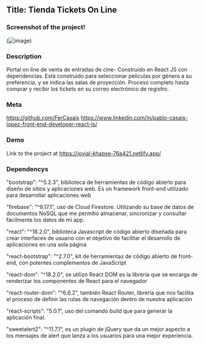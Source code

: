## Title: Tienda Tickets On Line 

### Screenshot of the project! 
(![image](https://user-images.githubusercontent.com/116609929/218588311-f0bd504c-e86b-4c7c-b01e-843161036b0a.png))

### Description
Portal on line de venta de entradas de cine- Construido en React JS con dependencias. Está construido para seleccionar peliculas por género a su preferencia, y se indica las salas de proyección. Proceso completo hasta comprar y recibir los tickets en su correo electrónico de registro. 

### Meta
https://github.com/FerCasais
https://www.linkedin.com/in/pablo-casais-lopez-front-end-developer-react-js/

### Demo
Link to the project at https://jovial-khapse-76a421.netlify.app/

### Dependencys
"bootstrap": "^5.2.3", biblioteca de herramientas de código abierto para diseño de sitios y aplicaciones web. Es un framework front-end utilizado para desarrollar aplicaciones web

"firebase": "^9.17.1", uso de Cloud Firestore. Utilizando su base de datos de documentos NoSQL que me permitió almacenar, sincronizar y consultar fácilmente los datos de mi app.

"react": "^18.2.0",  biblioteca Javascript de código abierto diseñada para crear interfaces de usuario con el objetivo de facilitar el desarrollo de aplicaciones en una sola página

"react-bootstrap": "^2.7.0",  kit de herramientas de código abierto de front-end, con potentes complementos de JavaScript

"react-dom": "^18.2.0", se utilizó React DOM es la librería que se encarga de renderizar los componentes de React para el navegador

"react-router-dom": "^6.6.2", también React Router, librería que nos facilita el proceso de definir las rutas de navegación dentro de nuestra aplicación

"react-scripts": "5.0.1", uso del comando build que para generar la aplicación final. 

"sweetalert2": "^11.7.1", es un plugin de jQuery que da un mejor aspecto a los mensajes de alert que lanza a los usuarios para una mejor experiencia.
    